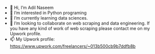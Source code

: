 - 👋 Hi, I’m Adil Naseem
- 👀 I’m interested in Python programing
- 🌱 I’m currently learning data sciences.
- 💞️ I’m looking to collaborate on web scraping and data engineering. If you have any kind of work of web scraping please contact me on my Upwork profile.
- 📫 My Upwork profile: https://www.upwork.com/freelancers/~013b500cb9b7ddfb8b


